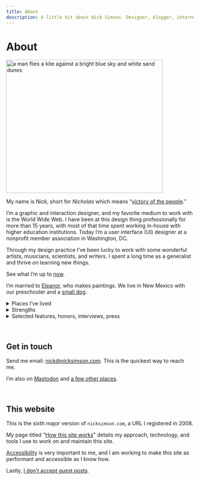 ```yaml
---
title: About
description: A little bit about Nick Simson. Designer, blogger, internet nobody.
---
```


# About

<img src="/img/note-images/2025-whitesands-kite-02.jpg" alt="a man flies a kite against a bright blue sky and white sand dunes" width="420" height="358">

My name is Nick, short for *Nicholas* which means “[victory of the people](https://www.behindthename.com/name/nicholas).”

I’m a graphic and interaction designer, and my favorite medium to work with is the World Wide Web. I have been at this design thing professionally for more than 15 years, with most of that time spent working in-house with higher education institutions. Today I’m a user interface (UI) designer at a nonprofit member association in Washington, DC.

Through my design practice I’ve been lucky to work with some wonderful artists, musicians, scientists, and writers. I spent a long time as a generalist and thrive on learning new things.

See what I’m up to [now](/now.html).

I’m married to [Eleanor](https://eleanoraldrich.com), who makes paintings. We live in New Mexico with our preschooler and a [small dog](/tags/zelda.html).

<details>
  <summary class="h5">Places I’ve lived</summary>
  <ul>
    <li>Central New York (1987-2003)</li>
    <li>Arizona (2004-2009)</li>
    <li>Tennessee (2010-2022)</li>
    <li>New Mexico (2023-???)</li>
  </ul>
</details>

<details>
  <summary class="h5">Strengths</summary>
  <ol>
    <li>Connectedness</li>
    <li>Learner</li>
    <li>Responsibility</li>
    <li>Adaptability</li>
    <li>Strategic</li>
  </ol>
</details>

<details>
  <summary class="h5">Selected features, honors, interviews, press</summary>
  <ul>
    <li><a href="https://bookshop.org/a/21729/9783836518567">Taschen Books</a></li>
    <li>Tennessee College Public Relations Association Awards</li>
    <li><a href="https://krrd.ing/nick-simson-omglol-interview-series-8/">krrd.ing</a></li>
    <li><a href="https://internetphonebook.net/">Internet Phone Book</a></li>
    <li><a href="https://manuelmoreale.com/pb-nick-simson">People &amp; Blogs</a></li>
  </ul>
</details>

&nbsp;

<h2 id="contact">Get in touch</h2>

Send me email: <a href="mailto:nick@nicksimson.com">nick@nicksimson.com</a>. This is the quickest way to reach me.

I’m also on [Mastodon](https://social.lol/@nsmsn) and [a few other&nbsp;places](/links.html).

&nbsp;

## This website

This is the sixth major version of <code>nicksimson.com</code>, a URL I registered in 2008.

My page titled "[How this site works](/this-site.html)" details my approach, technology, and tools I use to work on and maintain this site.

[Accessibility](/accessibility.html) is very important to me, and I am working to make this site as performant and accessible as I know how.

Lastly, [I don't accept guest posts](/guest-posts.html).